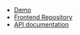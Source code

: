 
- [Demo](https://books.examples.lilit-web.ru/)
- [Frontend Repository](https://github.com/ls-examples/react-saga-project)
- [API documentation](https://booksapi.examples.lilit-web.ru/api/documentation)
